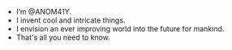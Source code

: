 - I’m @ANOM41Y.
- I invent cool and intricate things. 
- I envision an ever improving world into the future for mankind.
- That's all you need to know.
